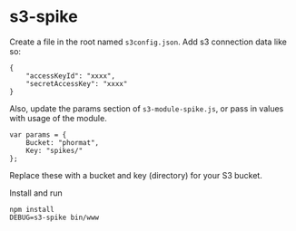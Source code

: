 s3-spike
========
Create a file in the root named `s3config.json`. 
Add s3 connection data like so:
```
{
    "accessKeyId": "xxxx",
    "secretAccessKey": "xxxx"
}
```

Also, update the params section of `s3-module-spike.js`, or pass in
values with usage of the module.
```
var params = {
    Bucket: "phormat",
    Key: "spikes/"
};
```
Replace these with a bucket and key (directory) for your S3 bucket.

Install and run
```
npm install
DEBUG=s3-spike bin/www
```
